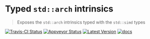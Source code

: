 # Typed `std::arch` intrinsics

> Exposes the `std::arch` intrinsics typed with the `std::simd` types

[![Travis-CI Status]][travis] [![Appveyor Status]][appveyor] [![Latest Version]][crates.io] [![docs]][docs.rs]

[travis]: https://travis-ci.org/gnzlbg/typed_arch
[Travis-CI Status]: https://travis-ci.org/gnzlbg/typed_arch.svg?branch=master
[appveyor]: https://ci.appveyor.com/project/gnzlbg/typed_arch/branch/master
[Appveyor Status]: https://ci.appveyor.com/api/projects/status/lh0895i13e83d2q9?svg=true
[Latest Version]: https://img.shields.io/crates/v/typed_arch.svg
[crates.io]: https://crates.io/crates/typed_arch
[docs]: https://docs.rs/typed_arch/badge.svg
[docs.rs]: https://docs.rs/typed_arch/
